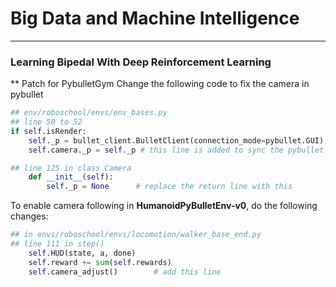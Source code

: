 # Big Data and Machine Intelligence

___

### Learning Bipedal With Deep Reinforcement Learning

** Patch for PybulletGym
Change the following code to fix the camera in pybullet

```python
## env/roboschool/envs/env_bases.py
## line 50 to 52
if self.isRender:
    self._p = bullet_client.BulletClient(connection_mode=pybullet.GUI)
    self.camera._p = self._p # this line is added to sync the pybullet server

## line 125 in class Camera
    def __init__(self):
		self._p = None      # replace the return line with this
```
To enable camera following in **HumanoidPyBulletEnv-v0**, do the following changes:
```python
## in envs/roboschool/envs/locomotion/walker_base_end.py
## line 111 in step()
    self.HUD(state, a, done)
    self.reward += sum(self.rewards)
    self.camera_adjust()        # add this line
```
